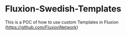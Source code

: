 # Fluxion-Swedish-Templates
This is a POC of how to use custom Templates in Fluxion (https://github.com/FluxionNetwork) 
